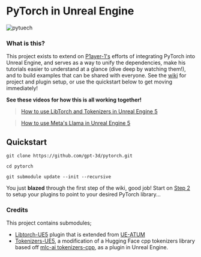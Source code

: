 # PyTorch in Unreal Engine

![pytuech](https://github.com/gpt-3d/pytorch/assets/20903421/9128662c-7abc-488c-9fa4-1ab90873978b)

### What is this?
This project exists to extend on [P1ayer-1's](https://github.com/P1ayer-1) efforts of integrating PyTorch into Unreal Engine, and serves as a way to unify the dependencies, make his tutorials easier to understand at a glance (dive deep by watching them!), and to build examples that can be shared with everyone. See the [wiki](https://github.com/gpt-3d/pytorch/wiki) for project and plugin setup, or use the quickstart below to get moving immediately!

**See these videos for how this is all working together!**
> [How to use LibTorch and Tokenizers in Unreal Engine 5](https://www.youtube.com/watch?v=dvGWUh4SPBY)

> 
> [How to use Meta's Llama in Unreal Engine 5](https://www.youtube.com/watch?v=0YI2O5uSuFw)


## Quickstart

`git clone https://github.com/gpt-3d/pytorch.git`
 
`cd pytorch`
  
`git submodule update --init --recursive`

You just **blazed** through the first step of the wiki, good job! Start on [Step 2](https://github.com/gpt-3d/pytorch/wiki/2.-LibTorch-Plugin-Setup) to setup your plugins to point to your desired PyTorch library...


### Credits

This project contains submodules;
- [Libtorch-UE5](https://github.com/P1ayer-1/Libtorch-UE5) plugin that is extended from [UE-ATUM](https://github.com/UE-ATUM/Plugin)
- [Tokenizers-UE5](https://github.com/P1ayer-1/Tokenizers-UE5), a modification of a Hugging Face cpp tokenizers library based off [mlc-ai tokenizers-cpp](https://github.com/mlc-ai/tokenizers-cpp), as a plugin in Unreal Engine. 
